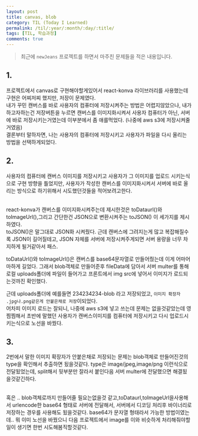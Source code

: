 ```yaml
---
layout: post
title: canvas, blob
category: TIL (Today I Learned)
permalink: /til/:year/:month/:day/:title/
tags: [TIL, 학습과정]
comments: true
---
```


> 최근에 `newJeans` 프로젝트를 하면서 마주친 문제들을 적은 내용입니다.

## 1.

프로젝트에서 canvas로 구현해야할게있어서 react-konva 라이브러리를 사용했는데 구현은 어찌저찌 했지만, 저장이 문제였다.<br/>
내가 꾸민 캔버스를 바로 사용자의 컴퓨터에 저장시켜주는 방법은 어렵지않았으나, 내가 하고자하는건 저장버튼을 누르면 캔버스를 이미지화시켜서 사용자 컴퓨터가 아닌, 서버에 바로 저장시키는거였는데 이부분에서 좀 애를먹었다. (나중에 aws s3에 저장시켜줄거였음)<br/>
결론부터 말하자면, 나는 사용자의 컴퓨터에 저장시키고 사용자가 파일을 다시 올리는 방법을 선택하게되었다.<br/>

## 2.

사용자의 컴퓨터에 캔버스 이미지를 저장시키고 사용자가 그 이미지를 업로드 시키는식으로 구현 방향을 틀었지만, 사용자가 작성한 캔버스를 이미지화시켜서 서버에 바로 올리는 방식으로 하기위해서 시도했던것들을 적어보려고한다. <br/><br/>

react-konva가 캔버스를 이미지화시켜주는데 제시한것은 toDataurl()와 toImageUrl(),그리고 간단한건 JSON으로 변환시켜주는 toJSON() 이 세가지를 제시하였다.<br/>
toJSON()은 말그대로 JSON화 시켜줬다. 근데 캔버스에 그려지는게 많고 복잡해질수록 JSON이 길어질테고, JSON 자체를 서버에 저장시켜주게되면 서버 용량을 너무 차지하게 될거같아서 패스.<br/>

toDataUrl()와 toImageUrl()은 캔버스를 base64문자열로 만들어줬는데 이게 어마어마하게 길었다. 그래서 blob객체로 만들어준후 fileData에 담아서 서버 multer를 통해 로컬 uploads폴더에 파일이 들어가고 프론트에서 img src에 넣어서 이미지가 로드되는것까진 확인했다.<br/>

근데 uploads폴더에 예를들면 234234234-blob 라고 저장되었고, `이미지 확장자 .jpg나.png같은게 안붙은채로 저장`이되었다.<br/>
어차피 이미지 로드는 잘되니, 나중에 aws s3에 넣고 쓰는데 문제는 없을것같았는데 영 찜찜해서 초반에 말했던 사용자가 캔버스이미지를 컴퓨터에 저장시키고 다시 업로드시키는식으로 노선을 바꿨다.

## 3.

2번에서 말한 이미지 확장자가 안붙은채로 저장되는 문제는 blob객체로 만들어진것의 type을 확인해서 추출하면 됬을것같다. type은 image/jpeg,image/png 이런식으로 전달됬었는데, split해서 뒷부분만 잘라서 붙인다음 서버 multer에 전달했으면 해결됬을것같긴하다.<br/><br/>

혹은 .. blob객체로까지 만들어줄 필요는없을것 같고,toDataurl,toImageUrl을사용해서 urlencode한 base64 형태로 서버에 전달해서, 서버에서 디코딩 처리후 바이너리로 저장하는 경우를 사용해도 됬을것같다. base64가 문자열 형태라서 가능한 방법이였는데.. 뭐 이미 노선을 바꿨으니 다음 프로젝트에서 image를 이와 비슷하게 처리해줘야할 일이 생기면 한번 시도해봄직할것같다.
